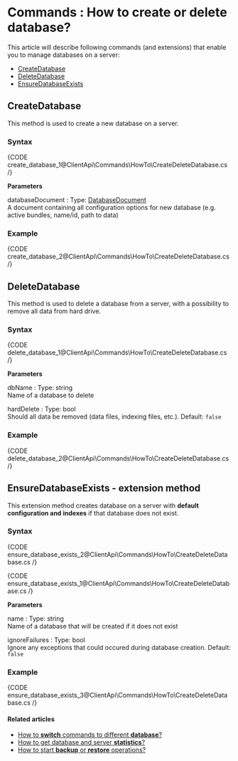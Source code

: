 # Commands : How to create or delete database?

This article will describe following commands (and extensions) that enable you to manage databases on a server:   
- [CreateDatabase]()   
- [DeleteDatabase]()   
- [EnsureDatabaseExists]()   

## CreateDatabase

This method is used to create a new database on a server.

### Syntax

{CODE create_database_1@ClientApi\Commands\HowTo\CreateDeleteDatabase.cs /}

**Parameters**

databaseDocument
:   Type: [DatabaseDocument]()   
A document containing all configuration options for new database (e.g. active bundles, name/id, path to data)

### Example

{CODE create_database_2@ClientApi\Commands\HowTo\CreateDeleteDatabase.cs /}

## DeleteDatabase

This method is used to delete a database from a server, with a possibility to remove all data from hard drive.

### Syntax

{CODE delete_database_1@ClientApi\Commands\HowTo\CreateDeleteDatabase.cs /}

**Parameters**

dbName
:   Type: string   
Name of a database to delete

hardDelete
:   Type: bool   
Should all data be removed (data files, indexing files, etc.). Default: `false`

### Example

{CODE delete_database_2@ClientApi\Commands\HowTo\CreateDeleteDatabase.cs /}

## EnsureDatabaseExists - extension method

This extension method creates database on a server with **default configuration and indexes** if that database does not exist.

### Syntax

{CODE ensure_database_exists_2@ClientApi\Commands\HowTo\CreateDeleteDatabase.cs /}

{CODE ensure_database_exists_1@ClientApi\Commands\HowTo\CreateDeleteDatabase.cs /}

**Parameters**

name
:   Type: string   
Name of a database that will be created if it does not exist

ignoreFailures
:   Type: bool   
Ignore any exceptions that could occured during database creation. Default: `false`

### Example

{CODE ensure_database_exists_3@ClientApi\Commands\HowTo\CreateDeleteDatabase.cs /}

#### Related articles

- [How to **switch** commands to different **database**?](../../../client-api/commands/how-to/switch-commands-to-a-different-database)   
- [How to get database and server **statistics**?](../../../client-api/commands/how-to/get-database-and-server-statistics)   
- [How to start **backup** or **restore** operations?](../../../client-api/commands/how-to/start-backup-restore-operations)   
